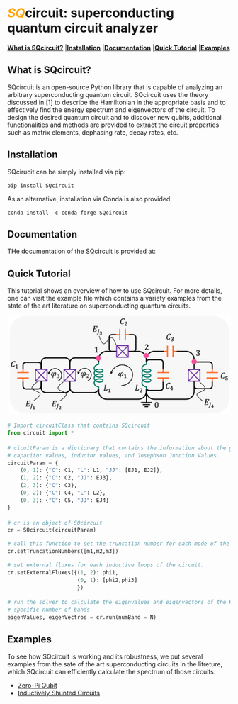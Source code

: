 # <span style="color:Orange">*SQ*</span>circuit: superconducting quantum circuit analyzer
[**What is SQcircuit?**](#What-is-SQcircuit?)
|[**Installation**](#Installation)
|[**Documentation**](#Documentation)
|[**Quick Tutorial**](#Quick-Tutorial)
|[**Examples**](#Examples)

## What is SQcircuit?

SQcircuit is an open-source Python library that is capable of analyzing an arbitrary superconducting quantum circuit.
SQcircuit uses the theory discussed in [1] to describe the Hamiltonian in the appropriate basis and to effectively find
the energy spectrum and eigenvectors of the circuit. To design the desired quantum circuit and to discover new qubits, 
additional functionalities and methods are provided to extract the circuit properties such as matrix elements, 
dephasing rate, decay rates, etc.

## Installation
SQcirucit can be simply installed via pip:
```
pip install SQcircuit
```
As an alternative, installation via Conda is also provided.
```
conda install -c conda-forge SQcircuit
```
## Documentation
THe documentation of the SQcircuit is provided at:

## Quick Tutorial

This tutorial shows an overview of how to use SQcircuit. For more details, one can visit the example file which
contains a variety examples from the state of the art literature on superconducting quantum circuits.

<p align="center">
<img src = pics/README_Pic1.png width= "550px" />
</p>


```python
# Import circuitClass that contains SQcircuit
from circuit import *

# cicuitParam is a dictionary that contains the information about the graph structure,
# capacitor values, inductor values, and Josephson Junction Values.
circuitParam = {
    (0, 1): {"C": C1, "L": L1, "JJ": [EJ1, EJ2]},
    (1, 2): {"C": C2, "JJ": EJ3},
    (2, 3): {"C": C3},
    (0, 2): {"C": C4, "L": L2},
    (0, 3): {"C": C5, "JJ": EJ4}
}

# cr is an object of SQcircuit
cr = SQcircuit(circuitParam)
```


```python
# call this function to set the truncation number for each mode of the circuit. 
cr.setTruncationNumbers([m1,m2,m3])
```

```python
# set external fluxes for each inductive loops of the circuit.
cr.setExternalFluxes({(1, 2): phi1,
                      (0, 1): [phi2,phi3]
                      })

# run the solver to calculate the eigenvalues and eigenvectors of the Hamiltonian for 
# specific number of bands
eigenValues, eigenVectros = cr.run(numBand = N)
```

## Examples

To see how SQcircuit is working and its robustness, we put several examples from the sate of the art
superconducting circuits in the litreture, which SQcircuit can efficiently calculate the spectrum of those circuits.

* [Zero-Pi Qubit](https://github.com/stanfordLINQS/Qcircuit/blob/main/examples/zeroPiQubit.ipynb)
* [Inductively Shunted Circuits](https://github.com/stanfordLINQS/Qcircuit/blob/main/examples/inductivelyShunted.ipynb)


